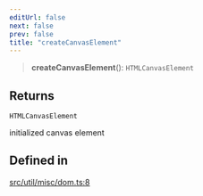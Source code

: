 ```yaml
---
editUrl: false
next: false
prev: false
title: "createCanvasElement"
---
```


> **createCanvasElement**(): `HTMLCanvasElement`

## Returns

`HTMLCanvasElement`

initialized canvas element

## Defined in

[src/util/misc/dom.ts:8](https://github.com/fabricjs/fabric.js/blob/8748628df7e9de00ba77413bfc3ad9e9fe9d4f30/src/util/misc/dom.ts#L8)
